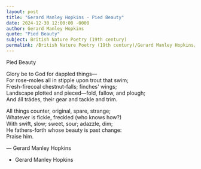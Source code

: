 ```yaml
---
layout: post
title: "Gerard Manley Hopkins - Pied Beauty"
date: 2024-12-30 12:00:00 -0000
author: Gerard Manley Hopkins
quote: "Pied Beauty"
subject: British Nature Poetry (19th century)
permalink: /British Nature Poetry (19th century)/Gerard Manley Hopkins/Gerard Manley Hopkins - Pied Beauty
---
```


Pied Beauty

Glory be to God for dappled things—  
For rose-moles all in stipple upon trout that swim;  
Fresh-firecoal chestnut-falls; finches' wings;  
Landscape plotted and pieced—fold, fallow, and plough;  
And áll trádes, their gear and tackle and trim.

All things counter, original, spare, strange;  
Whatever is fickle, freckled (who knows how?)  
With swift, slow; sweet, sour; adazzle, dim;  
He fathers-forth whose beauty is past change:  
Praise him.

— Gerard Manley Hopkins

- Gerard Manley Hopkins
